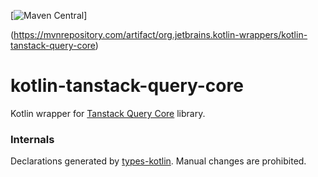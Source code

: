 [![Maven Central](https://img.shields.io/maven-central/v/org.jetbrains.kotlin-wrappers/kotlin-tanstack-query-core)]

(https://mvnrepository.com/artifact/org.jetbrains.kotlin-wrappers/kotlin-tanstack-query-core)

# kotlin-tanstack-query-core

Kotlin wrapper for [Tanstack Query Core](https://github.com/TanStack/query) library.

### Internals

Declarations generated by [types-kotlin](https://github.com/karakum-team/types-kotlin). Manual changes are prohibited.
